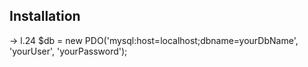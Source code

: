 ## Installation

-> l.24 $db = new PDO('mysql:host=localhost;dbname=yourDbName', 'yourUser', 'yourPassword');